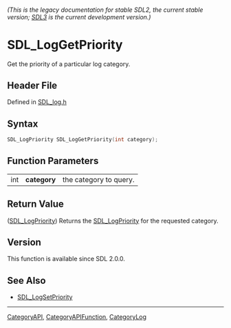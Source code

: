 ###### (This is the legacy documentation for stable SDL2, the current stable version; [SDL3](https://wiki.libsdl.org/SDL3/) is the current development version.)
# SDL_LogGetPriority

Get the priority of a particular log category.

## Header File

Defined in [SDL_log.h](https://github.com/libsdl-org/SDL/blob/SDL2/include/SDL_log.h)

## Syntax

```c
SDL_LogPriority SDL_LogGetPriority(int category);
```

## Function Parameters

|     |              |                        |
| --- | ------------ | ---------------------- |
| int | **category** | the category to query. |

## Return Value

([SDL_LogPriority](SDL_LogPriority)) Returns the
[SDL_LogPriority](SDL_LogPriority) for the requested category.

## Version

This function is available since SDL 2.0.0.

## See Also

- [SDL_LogSetPriority](SDL_LogSetPriority)

----
[CategoryAPI](CategoryAPI), [CategoryAPIFunction](CategoryAPIFunction), [CategoryLog](CategoryLog)

